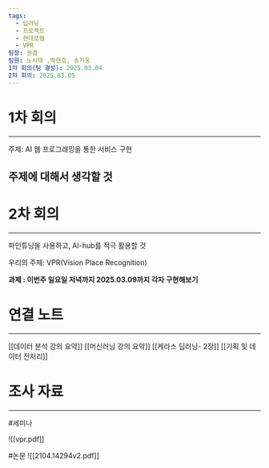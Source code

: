 ```yaml
---
tags:
  - 딥러닝
  - 프로젝트
  - 현대로템
  - VPR
팀장: 권겸
팀원: 노시태 ,박현호, 송기웅
1차 회의(팀 결성): 2025.03.04
2차 회의: 2025.03.05
---
```

# 1차 회의
---

주제: AI 웹 프로그래밍을 통한 서비스 구현

주제에 대해서 생각할 것
---
# 2차 회의
---

파인튜닝을 사용하고, AI-hub를 적극 활용할 것

우리의 주제: VPR(Vision Place Recognition)

**과제 : 이번주 일요일 저녁까지 2025.03.09까지 각자 구현해보기**

# 연결 노트
--- 
[[데이터 분석 강의 요약]]
[[머신러닝 강의 요약]]
[[케라스 딥러닝- 2장]]
[[기획 및 데이터 전처리]]


# 조사 자료
---

#세미나

![[vpr.pdf]]


#논문
![[2104.14294v2.pdf]]